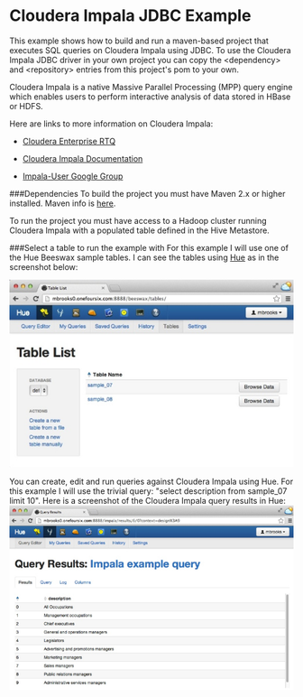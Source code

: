 Cloudera Impala JDBC Example
============================

This example shows how to build and run a maven-based project that executes SQL queries on Cloudera Impala using JDBC.  To use the Cloudera Impala JDBC driver in your own project you can copy the \<dependency\> and \<repository> entries from this project's pom to your own.

Cloudera Impala is a native Massive Parallel Processing (MPP) query engine which enables users to perform interactive analysis of data stored in HBase or HDFS. 

Here are links to more information on Cloudera Impala:

- [Cloudera Enterprise RTQ](http://www.cloudera.com/content/cloudera/en/products/cloudera-enterprise-core/cloudera-enterprise-RTQ.html) 

- [Cloudera Impala Documentation](http://www.cloudera.com/content/support/en/documentation/cloudera-impala/cloudera-impala-documentation-v1-latest.html)

- [Impala-User Google Group](https://groups.google.com/a/cloudera.org/forum/?fromgroups#!forum/impala-user)

###Dependencies
To build the project you must have Maven 2.x or higher installed.  Maven info is [here](http://maven.apache.org).

To run the project you must have access to a Hadoop cluster running Cloudera Impala with a populated table defined in the Hive Metastore.


###Select a table to run the example with
For this example I will use one of the Hue Beeswax sample tables.  I can see the tables using [Hue](http://gethue.com) as in the screenshot below:  


![Hue Table List](images/HueTableList.jpg)


You can create, edit and run queries against Cloudera Impala using Hue.  For this example I will use the trivial query:  "select description from sample_07 limit 10". Here is a screenshot of the Cloudera Impala query results in Hue:
![Hue Impala Query](images/HueImpalaQuery.jpg)
